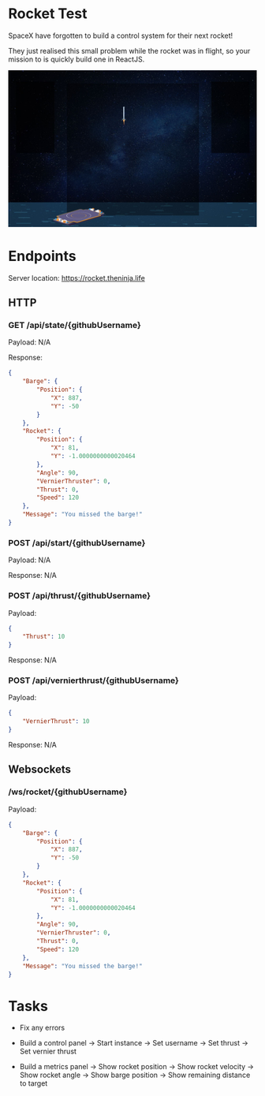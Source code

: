 # Rocket Test

SpaceX have forgotten to build a control system for their next rocket!

They just realised this small problem while the rocket was in flight, so your mission to is quickly build one in ReactJS.

![](rocket2.jpg)

# Endpoints

Server location: https://rocket.theninja.life

## HTTP

### GET /api/state/{githubUsername}

Payload: N/A

Response:

```json
{
	"Barge": {
		"Position": {
			"X": 887,
			"Y": -50
		}
	},
	"Rocket": {
		"Position": {
			"X": 81,
			"Y": -1.0000000000020464
		},
		"Angle": 90,
		"VernierThruster": 0,
		"Thrust": 0,
		"Speed": 120
	},
	"Message": "You missed the barge!"
}
```

### POST /api/start/{githubUsername}

Payload: N/A

Response: N/A

### POST /api/thrust/{githubUsername}

Payload:

```json
{
	"Thrust": 10
}
```

Response: N/A

### POST /api/vernierthrust/{githubUsername}

Payload:

```json
{
	"VernierThrust": 10
}
```

Response: N/A

## Websockets

### /ws/rocket/{githubUsername}

Payload:

```json
{
	"Barge": {
		"Position": {
			"X": 887,
			"Y": -50
		}
	},
	"Rocket": {
		"Position": {
			"X": 81,
			"Y": -1.0000000000020464
		},
		"Angle": 90,
		"VernierThruster": 0,
		"Thrust": 0,
		"Speed": 120
	},
	"Message": "You missed the barge!"
}
```

# Tasks

* Fix any errors

* Build a control panel -> Start instance -> Set username -> Set thrust -> Set vernier thrust

* Build a metrics panel -> Show rocket position -> Show rocket velocity -> Show rocket angle -> Show barge position -> Show remaining distance to target
